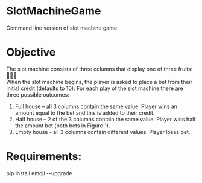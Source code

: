 # SlotMachineGame
Command line version of slot machine game

# Objective
The slot machine consists of three columns that display one of three fruits: 🍎🍐🍊 <br>
When the slot machine begins, the player is asked to place a bet from their initial credit (defaults to 10).  For each play of the slot machine there are three possible outcomes:
1) Full house – all 3 columns contain the same value. Player wins an amount equal to the bet and this is added to their credit.
2) Half house – 2 of the 3 columns contain the same value. Player wins half the amount bet (both bets in Figure 1).
3) Empty house - all 3 columns contain different values. Player loses bet. 

# Requirements:
pip install emoji --upgrade
